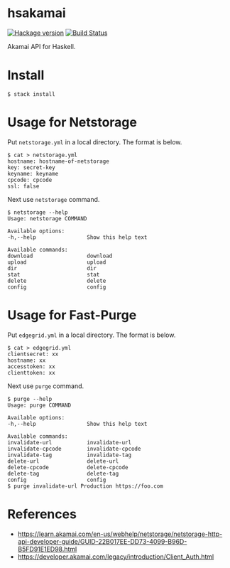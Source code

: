 # hsakamai

[![Hackage version](https://img.shields.io/hackage/v/hsakamai.svg?style=flat)](https://hackage.haskell.org/package/hsakamai)  [![Build Status](https://travis-ci.org/junjihashimoto/hsakamai.png?branch=master)](https://travis-ci.org/junjihashimoto/hsakamai)

Akamai API for Haskell.

# Install

```
$ stack install
```

# Usage for Netstorage

Put ```netstorage.yml``` in a local directory.
The format is below.

```
$ cat > netstorage.yml
hostname: hostname-of-netstorage
key: secret-key
keyname: keyname
cpcode: cpcode
ssl: false
```
Next use ```netstorage``` command.

```
$ netstorage --help
Usage: netstorage COMMAND

Available options:
-h,--help                Show this help text

Available commands:
download                 download
upload                   upload
dir                      dir
stat                     stat
delete                   delete
config                   config
```

# Usage for Fast-Purge

Put ```edgegrid.yml``` in a local directory.
The format is below.

```
$ cat > edgegrid.yml
clientsecret: xx
hostname: xx
accesstoken: xx
clienttoken: xx
```

Next use ```purge``` command.

```
$ purge --help
Usage: purge COMMAND

Available options:
-h,--help                Show this help text

Available commands:
invalidate-url           invalidate-url
invalidate-cpcode        invalidate-cpcode
invalidate-tag           invalidate-tag
delete-url               delete-url
delete-cpcode            delete-cpcode
delete-tag               delete-tag
config                   config
$ purge invalidate-url Production https://foo.com
```

# References

* https://learn.akamai.com/en-us/webhelp/netstorage/netstorage-http-api-developer-guide/GUID-22B017EE-DD73-4099-B96D-B5FD91E1ED98.html
* https://developer.akamai.com/legacy/introduction/Client_Auth.html
